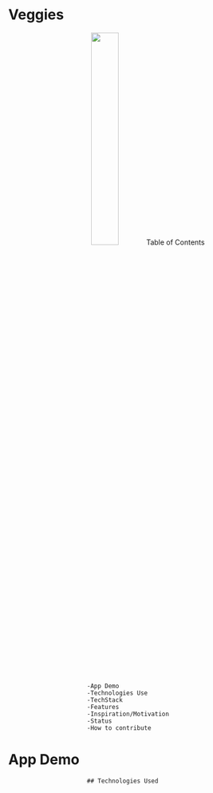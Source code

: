 # Veggies
<p align="center" width="100%">
    <img width="33%" src="lo
</p>

Veggies is the agricultural mobile app that incorporates Machine learning feature to ease the farmers in their agricultural activity by enabling the feature of timely disease detection,  weather alerts, platform for thir selling and crop suggestion according to seasons, location and soil pH.  This user-friendly app uses the easily accessible feature of camera, accessibility and required things to ontain optimum solution. 
                          
# Table of Contents 
                          -App Demo                          
                          -Technologies Use
                          -TechStack
                          -Features
                          -Inspiration/Motivation 
                          -Status
                          -How to contribute 
                          
                          
# App Demo 
                          ## Technologies Used
                          
                     
                       
                          



  
  
  
